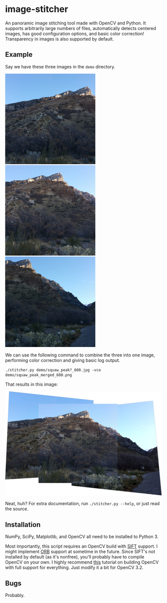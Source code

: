 # image-stitcher
An panoramic image stitching tool made with OpenCV and Python.
It supports arbitrarily large numbers of files, automatically detects centered images,
has good configuration options, and basic color correction!
Transparency in images is also supported by default.

## Example

Say we have these three images in the `demo` directory.

<p>
<img src="/demo/squaw_peak1_600.jpg" width=290 alt="Left Image"/>
<img src="/demo/squaw_peak2_600.jpg" width=290 alt="Center Image"/>
<img src="/demo/squaw_peak3_600.jpg" width=290 alt="Right Image"/>
</p>

We can use the following command to combine the three into one image, performing color correction and giving basic log output.

    ./stitcher.py demo/squaw_peak?_600.jpg -vco demo/squaw_peak_merged_600.png

That results in this image:

<img src="/demo/squaw_peak_merged_600.png"/>

Neat, huh?
For extra documentation, run `./stitcher.py --help`, or just read the source.

## Installation
NumPy, SciPy, Matplotlib, and OpenCV all need to be installed to Python 3.

Most importantly, this script requires an OpenCV build with [SIFT][0] support.
I might implement [ORB][2] support at sometime in the future.
Since SIFT's not installed by default (as it's nonfree), you'll probably have to compile OpenCV on your own.
I highly recommend [this][1] tutorial on building OpenCV with full support for everything.
Just modify it a bit for OpenCV 3.2.



## Bugs
Probably.

[0]: https://www.cs.ubc.ca/~lowe/papers/ijcv04.pdf "Distinctive Image Features from Scale-Invariant Keypoints, David G. Lowe"
[1]: http://www.pyimagesearch.com/2016/10/24/ubuntu-16-04-how-to-install-opencv/ "Ubuntu 16.04: How to install OpenCV - PyImageSearch"
[2]: http://www.willowgarage.com/sites/default/files/orb_final.pdf "ORB: an efficient alternative to SIFT or SURF"
